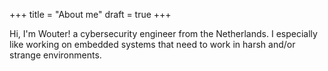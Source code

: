 +++
title = "About me"
draft = true
+++

Hi, I'm Wouter! a cybersecurity engineer from the Netherlands.
I especially like working on embedded systems that need to work in harsh and/or strange environments.

